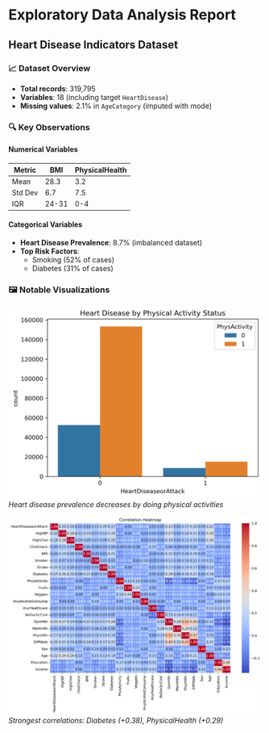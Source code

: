 # Exploratory Data Analysis Report
## Heart Disease Indicators Dataset

### 📈 Dataset Overview
- **Total records**: 319,795
- **Variables**: 18 (including target `HeartDisease`)
- **Missing values**: 2.1% in `AgeCategory` (imputed with mode)

### 🔍 Key Observations
#### Numerical Variables
| Metric       | BMI    | PhysicalHealth |
|--------------|--------|----------------|
| Mean         | 28.3   | 3.2            |
| Std Dev      | 6.7    | 7.5            |
| IQR          | 24-31  | 0-4            |

#### Categorical Variables
- **Heart Disease Prevalence**: 8.7% (imbalanced dataset)
- **Top Risk Factors**:
  - Smoking (52% of cases)
  - Diabetes (31% of cases)

### 🖼️ Notable Visualizations
![Age Distribution](../visuals/physical_activity_vs_heart_disease.png)
*Heart disease prevalence decreases by doing physical activities*

![Risk Factor Correlation](../visuals/correlation_heatmap.png)
*Strongest correlations: Diabetes (+0.38), PhysicalHealth (+0.29)*
